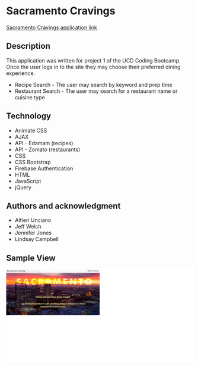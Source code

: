 # Sacramento Cravings

[Sacramento Cravings application link](https://jenniferhjones.github.io/projects/Sacramento_Cravings/cravings.html)


## Description
This application was written for project 1 of the UCD Coding Bootcamp. Once the user logs in to the site they may choose their preferred dining experience. 
* Recipe Search - The user may search by keyword and prep time
* Restaurant Search - The user may search for a restaurant name or cuisine type

## Technology
* Animate CSS
* AJAX
* API - Edamam (recipes)
* API - Zomato (restaurants)
* CSS
* CSS Bootstrap
* Firebase Authentication
* HTML
* JavaScript
* jQuery

## Authors and acknowledgment
* Alfieri Unciano
* Jeff Welch
* Jennifer Jones
* Lindsay Campbell

## Sample View

![Sacramento Cravings App Screenshot](./assets/images/screenshot1.png)
